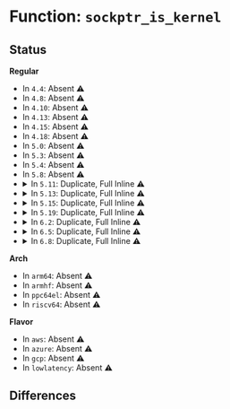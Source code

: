 # Function: <code>sockptr_is_kernel</code>

## Status
<b>Regular</b>
<ul>
<li>
In <code>4.4</code>: Absent ⚠️
</li>
<li>
In <code>4.8</code>: Absent ⚠️
</li>
<li>
In <code>4.10</code>: Absent ⚠️
</li>
<li>
In <code>4.13</code>: Absent ⚠️
</li>
<li>
In <code>4.15</code>: Absent ⚠️
</li>
<li>
In <code>4.18</code>: Absent ⚠️
</li>
<li>
In <code>5.0</code>: Absent ⚠️
</li>
<li>
In <code>5.3</code>: Absent ⚠️
</li>
<li>
In <code>5.4</code>: Absent ⚠️
</li>
<li>
In <code>5.8</code>: Absent ⚠️
</li>
<li>
<details>
<summary>In <code>5.11</code>: Duplicate, Full Inline ⚠️</summary>

**Collision:** Static Duplication

**Inline:** Full

**Transformation:** False

**Instances:**

```
In net/core/sock.c (0)
Location: include/linux/sockptr.h:22
Inline: True
```
```
In net/core/filter.c (0)
Location: include/linux/sockptr.h:22
Inline: True
```
```
In net/netlink/af_netlink.c (0)
Location: include/linux/sockptr.h:22
Inline: True
```
```
In net/ipv4/ip_options.c (0)
Location: include/linux/sockptr.h:22
Inline: True
```
```
In net/ipv4/ip_sockglue.c (0)
Location: include/linux/sockptr.h:22
Inline: True
```
```
In net/ipv4/tcp.c (0)
Location: include/linux/sockptr.h:22
Inline: True
```
```
In net/ipv4/tcp_ipv4.c (0)
Location: include/linux/sockptr.h:22
Inline: True
```
```
In net/ipv4/raw.c (0)
Location: include/linux/sockptr.h:22
Inline: True
```
```
In net/ipv4/udp.c (0)
Location: include/linux/sockptr.h:22
Inline: True
```
```
In net/ipv4/ipmr.c (0)
Location: include/linux/sockptr.h:22
Inline: True
```
```
In net/xfrm/xfrm_state.c (0)
Location: include/linux/sockptr.h:22
Inline: True
```
```
In net/ipv6/ipv6_sockglue.c (0)
Location: include/linux/sockptr.h:22
Inline: True
```
```
In net/ipv6/raw.c (0)
Location: include/linux/sockptr.h:22
Inline: True
```
```
In net/ipv6/tcp_ipv6.c (0)
Location: include/linux/sockptr.h:22
Inline: True
```
```
In net/ipv6/ip6_flowlabel.c (0)
Location: include/linux/sockptr.h:22
Inline: True
```
```
In net/ipv6/ip6mr.c (0)
Location: include/linux/sockptr.h:22
Inline: True
```
```
In net/packet/af_packet.c (0)
Location: include/linux/sockptr.h:22
Inline: True
```
```
In net/xdp/xsk.c (0)
Location: include/linux/sockptr.h:22
Inline: True
```
</details>
</li>
<li>
<details>
<summary>In <code>5.13</code>: Duplicate, Full Inline ⚠️</summary>

**Collision:** Static Duplication

**Inline:** Full

**Transformation:** False

**Instances:**

```
In net/core/sock.c (0)
Location: include/linux/sockptr.h:22
Inline: True
```
```
In net/core/filter.c (0)
Location: include/linux/sockptr.h:22
Inline: True
```
```
In net/netlink/af_netlink.c (0)
Location: include/linux/sockptr.h:22
Inline: True
```
```
In net/ipv4/ip_options.c (0)
Location: include/linux/sockptr.h:22
Inline: True
```
```
In net/ipv4/ip_sockglue.c (0)
Location: include/linux/sockptr.h:22
Inline: True
```
```
In net/ipv4/tcp.c (0)
Location: include/linux/sockptr.h:22
Inline: True
```
```
In net/ipv4/tcp_ipv4.c (0)
Location: include/linux/sockptr.h:22
Inline: True
```
```
In net/ipv4/raw.c (0)
Location: include/linux/sockptr.h:22
Inline: True
```
```
In net/ipv4/udp.c (0)
Location: include/linux/sockptr.h:22
Inline: True
```
```
In net/ipv4/ipmr.c (0)
Location: include/linux/sockptr.h:22
Inline: True
```
```
In net/xfrm/xfrm_state.c (0)
Location: include/linux/sockptr.h:22
Inline: True
```
```
In net/ipv6/ipv6_sockglue.c (0)
Location: include/linux/sockptr.h:22
Inline: True
```
```
In net/ipv6/raw.c (0)
Location: include/linux/sockptr.h:22
Inline: True
```
```
In net/ipv6/tcp_ipv6.c (0)
Location: include/linux/sockptr.h:22
Inline: True
```
```
In net/ipv6/ip6_flowlabel.c (0)
Location: include/linux/sockptr.h:22
Inline: True
```
```
In net/ipv6/ip6mr.c (0)
Location: include/linux/sockptr.h:22
Inline: True
```
```
In net/packet/af_packet.c (0)
Location: include/linux/sockptr.h:22
Inline: True
```
```
In net/xdp/xsk.c (0)
Location: include/linux/sockptr.h:22
Inline: True
```
```
In net/mptcp/sockopt.c (0)
Location: include/linux/sockptr.h:22
Inline: True
```
</details>
</li>
<li>
<details>
<summary>In <code>5.15</code>: Duplicate, Full Inline ⚠️</summary>

**Collision:** Static Duplication

**Inline:** Full

**Transformation:** False

**Instances:**

```
In kernel/bpf/syscall.c (0)
Location: include/linux/sockptr.h:22
Inline: True
```
```
In kernel/bpf/verifier.c (0)
Location: include/linux/sockptr.h:22
Inline: True
```
```
In kernel/bpf/bpf_iter.c (0)
Location: include/linux/sockptr.h:22
Inline: True
```
```
In kernel/bpf/btf.c (0)
Location: include/linux/sockptr.h:22
Inline: True
```
```
In net/core/sock.c (0)
Location: include/linux/sockptr.h:22
Inline: True
```
```
In net/core/filter.c (0)
Location: include/linux/sockptr.h:22
Inline: True
```
```
In net/netlink/af_netlink.c (0)
Location: include/linux/sockptr.h:22
Inline: True
```
```
In net/ipv4/ip_options.c (0)
Location: include/linux/sockptr.h:22
Inline: True
```
```
In net/ipv4/ip_sockglue.c (0)
Location: include/linux/sockptr.h:22
Inline: True
```
```
In net/ipv4/tcp.c (0)
Location: include/linux/sockptr.h:22
Inline: True
```
```
In net/ipv4/tcp_ipv4.c (0)
Location: include/linux/sockptr.h:22
Inline: True
```
```
In net/ipv4/raw.c (0)
Location: include/linux/sockptr.h:22
Inline: True
```
```
In net/ipv4/udp.c (0)
Location: include/linux/sockptr.h:22
Inline: True
```
```
In net/ipv4/ipmr.c (0)
Location: include/linux/sockptr.h:22
Inline: True
```
```
In net/xfrm/xfrm_state.c (0)
Location: include/linux/sockptr.h:22
Inline: True
```
```
In net/ipv6/ipv6_sockglue.c (0)
Location: include/linux/sockptr.h:22
Inline: True
```
```
In net/ipv6/raw.c (0)
Location: include/linux/sockptr.h:22
Inline: True
```
```
In net/ipv6/tcp_ipv6.c (0)
Location: include/linux/sockptr.h:22
Inline: True
```
```
In net/ipv6/ip6_flowlabel.c (0)
Location: include/linux/sockptr.h:22
Inline: True
```
```
In net/ipv6/ip6mr.c (0)
Location: include/linux/sockptr.h:22
Inline: True
```
```
In net/packet/af_packet.c (0)
Location: include/linux/sockptr.h:22
Inline: True
```
```
In net/xdp/xsk.c (0)
Location: include/linux/sockptr.h:22
Inline: True
```
```
In net/mptcp/sockopt.c (0)
Location: include/linux/sockptr.h:22
Inline: True
```
</details>
</li>
<li>
<details>
<summary>In <code>5.19</code>: Duplicate, Full Inline ⚠️</summary>

**Collision:** Static Duplication

**Inline:** Full

**Transformation:** False

**Instances:**

```
In kernel/bpf/verifier.c (0)
Location: include/linux/sockptr.h:22
Inline: True
```
```
In net/core/sock.c (0)
Location: include/linux/sockptr.h:22
Inline: True
```
```
In net/core/filter.c (0)
Location: include/linux/sockptr.h:22
Inline: True
```
```
In net/netlink/af_netlink.c (0)
Location: include/linux/sockptr.h:22
Inline: True
```
```
In net/ipv4/ip_options.c (0)
Location: include/linux/sockptr.h:22
Inline: True
```
```
In net/ipv4/ip_sockglue.c (0)
Location: include/linux/sockptr.h:22
Inline: True
```
```
In net/ipv4/tcp.c (0)
Location: include/linux/sockptr.h:22
Inline: True
```
```
In net/ipv4/tcp_ipv4.c (0)
Location: include/linux/sockptr.h:22
Inline: True
```
```
In net/ipv4/raw.c (0)
Location: include/linux/sockptr.h:22
Inline: True
```
```
In net/ipv4/udp.c (0)
Location: include/linux/sockptr.h:22
Inline: True
```
```
In net/ipv4/ipmr.c (0)
Location: include/linux/sockptr.h:22
Inline: True
```
```
In net/xfrm/xfrm_state.c (0)
Location: include/linux/sockptr.h:22
Inline: True
```
```
In net/ipv6/ipv6_sockglue.c (0)
Location: include/linux/sockptr.h:22
Inline: True
```
```
In net/ipv6/raw.c (0)
Location: include/linux/sockptr.h:22
Inline: True
```
```
In net/ipv6/tcp_ipv6.c (0)
Location: include/linux/sockptr.h:22
Inline: True
```
```
In net/ipv6/ip6_flowlabel.c (0)
Location: include/linux/sockptr.h:22
Inline: True
```
```
In net/ipv6/ip6mr.c (0)
Location: include/linux/sockptr.h:22
Inline: True
```
```
In net/packet/af_packet.c (0)
Location: include/linux/sockptr.h:22
Inline: True
```
```
In net/xdp/xsk.c (0)
Location: include/linux/sockptr.h:22
Inline: True
```
```
In net/mptcp/sockopt.c (0)
Location: include/linux/sockptr.h:22
Inline: True
```
```
In net/mctp/af_mctp.c (0)
Location: include/linux/sockptr.h:22
Inline: True
```
</details>
</li>
<li>
<details>
<summary>In <code>6.2</code>: Duplicate, Full Inline ⚠️</summary>

**Collision:** Static Duplication

**Inline:** Full

**Transformation:** False

**Instances:**

```
In kernel/bpf/verifier.c (0)
Location: include/linux/sockptr.h:22
Inline: True
```
```
In security/selinux/hooks.c (0)
Location: include/linux/sockptr.h:22
Inline: True
```
```
In security/smack/smack_lsm.c (0)
Location: include/linux/sockptr.h:22
Inline: True
```
```
In security/apparmor/lsm.c (0)
Location: include/linux/sockptr.h:22
Inline: True
```
```
In net/core/sock.c (0)
Location: include/linux/sockptr.h:22
Inline: True
```
```
In net/core/filter.c (0)
Location: include/linux/sockptr.h:22
Inline: True
```
```
In net/netlink/af_netlink.c (0)
Location: include/linux/sockptr.h:22
Inline: True
```
```
In net/ipv4/ip_options.c (0)
Location: include/linux/sockptr.h:22
Inline: True
```
```
In net/ipv4/ip_sockglue.c (0)
Location: include/linux/sockptr.h:22
Inline: True
```
```
In net/ipv4/tcp.c (0)
Location: include/linux/sockptr.h:22
Inline: True
```
```
In net/ipv4/tcp_ipv4.c (0)
Location: include/linux/sockptr.h:22
Inline: True
```
```
In net/ipv4/raw.c (0)
Location: include/linux/sockptr.h:22
Inline: True
```
```
In net/ipv4/udp.c (0)
Location: include/linux/sockptr.h:22
Inline: True
```
```
In net/ipv4/igmp.c (0)
Location: include/linux/sockptr.h:22
Inline: True
```
```
In net/ipv4/ipmr.c (0)
Location: include/linux/sockptr.h:22
Inline: True
```
```
In net/xfrm/xfrm_state.c (0)
Location: include/linux/sockptr.h:22
Inline: True
```
```
In net/ipv6/ipv6_sockglue.c (0)
Location: include/linux/sockptr.h:22
Inline: True
```
```
In net/ipv6/raw.c (0)
Location: include/linux/sockptr.h:22
Inline: True
```
```
In net/ipv6/mcast.c (0)
Location: include/linux/sockptr.h:22
Inline: True
```
```
In net/ipv6/tcp_ipv6.c (0)
Location: include/linux/sockptr.h:22
Inline: True
```
```
In net/ipv6/ip6_flowlabel.c (0)
Location: include/linux/sockptr.h:22
Inline: True
```
```
In net/ipv6/ip6mr.c (0)
Location: include/linux/sockptr.h:22
Inline: True
```
```
In net/packet/af_packet.c (0)
Location: include/linux/sockptr.h:22
Inline: True
```
```
In net/xdp/xsk.c (0)
Location: include/linux/sockptr.h:22
Inline: True
```
```
In net/mptcp/sockopt.c (0)
Location: include/linux/sockptr.h:22
Inline: True
```
```
In net/mctp/af_mctp.c (0)
Location: include/linux/sockptr.h:22
Inline: True
```
</details>
</li>
<li>
<details>
<summary>In <code>6.5</code>: Duplicate, Full Inline ⚠️</summary>

**Collision:** Static Duplication

**Inline:** Full

**Transformation:** False

**Instances:**

```
In kernel/bpf/verifier.c (0)
Location: include/linux/sockptr.h:22
Inline: True
```
```
In kernel/bpf/btf.c (0)
Location: include/linux/sockptr.h:22
Inline: True
```
```
In security/selinux/hooks.c (0)
Location: include/linux/sockptr.h:22
Inline: True
```
```
In security/smack/smack_lsm.c (0)
Location: include/linux/sockptr.h:22
Inline: True
```
```
In security/apparmor/lsm.c (0)
Location: include/linux/sockptr.h:22
Inline: True
```
```
In net/core/sock.c (0)
Location: include/linux/sockptr.h:22
Inline: True
```
```
In net/core/filter.c (0)
Location: include/linux/sockptr.h:22
Inline: True
```
```
In net/netlink/af_netlink.c (0)
Location: include/linux/sockptr.h:22
Inline: True
```
```
In net/ipv4/ip_options.c (0)
Location: include/linux/sockptr.h:22
Inline: True
```
```
In net/ipv4/ip_sockglue.c (0)
Location: include/linux/sockptr.h:22
Inline: True
```
```
In net/ipv4/tcp.c (0)
Location: include/linux/sockptr.h:22
Inline: True
```
```
In net/ipv4/tcp_ipv4.c (0)
Location: include/linux/sockptr.h:22
Inline: True
```
```
In net/ipv4/raw.c (0)
Location: include/linux/sockptr.h:22
Inline: True
```
```
In net/ipv4/udp.c (0)
Location: include/linux/sockptr.h:22
Inline: True
```
```
In net/ipv4/igmp.c (0)
Location: include/linux/sockptr.h:22
Inline: True
```
```
In net/ipv4/ipmr.c (0)
Location: include/linux/sockptr.h:22
Inline: True
```
```
In net/xfrm/xfrm_state.c (0)
Location: include/linux/sockptr.h:22
Inline: True
```
```
In net/ipv6/ipv6_sockglue.c (0)
Location: include/linux/sockptr.h:22
Inline: True
```
```
In net/ipv6/raw.c (0)
Location: include/linux/sockptr.h:22
Inline: True
```
```
In net/ipv6/mcast.c (0)
Location: include/linux/sockptr.h:22
Inline: True
```
```
In net/ipv6/tcp_ipv6.c (0)
Location: include/linux/sockptr.h:22
Inline: True
```
```
In net/ipv6/ip6_flowlabel.c (0)
Location: include/linux/sockptr.h:22
Inline: True
```
```
In net/ipv6/ip6mr.c (0)
Location: include/linux/sockptr.h:22
Inline: True
```
```
In net/packet/af_packet.c (0)
Location: include/linux/sockptr.h:22
Inline: True
```
```
In net/xdp/xsk.c (0)
Location: include/linux/sockptr.h:22
Inline: True
```
```
In net/mptcp/sockopt.c (0)
Location: include/linux/sockptr.h:22
Inline: True
```
```
In net/mctp/af_mctp.c (0)
Location: include/linux/sockptr.h:22
Inline: True
```
</details>
</li>
<li>
<details>
<summary>In <code>6.8</code>: Duplicate, Full Inline ⚠️</summary>

**Collision:** Static Duplication

**Inline:** Full

**Transformation:** False

**Instances:**

```
In kernel/bpf/verifier.c (0)
Location: include/linux/sockptr.h:22
Inline: True
```
```
In kernel/bpf/btf.c (0)
Location: include/linux/sockptr.h:22
Inline: True
```
```
In kernel/bpf/cgroup.c (0)
Location: include/linux/sockptr.h:22
Inline: True
```
```
In security/selinux/hooks.c (0)
Location: include/linux/sockptr.h:22
Inline: True
```
```
In security/smack/smack_lsm.c (0)
Location: include/linux/sockptr.h:22
Inline: True
```
```
In security/apparmor/lsm.c (0)
Location: include/linux/sockptr.h:22
Inline: True
```
```
In net/socket.c (0)
Location: include/linux/sockptr.h:22
Inline: True
```
```
In net/core/sock.c (0)
Location: include/linux/sockptr.h:22
Inline: True
```
```
In net/core/filter.c (0)
Location: include/linux/sockptr.h:22
Inline: True
```
```
In net/netlink/af_netlink.c (0)
Location: include/linux/sockptr.h:22
Inline: True
```
```
In net/ipv4/ip_options.c (0)
Location: include/linux/sockptr.h:22
Inline: True
```
```
In net/ipv4/ip_sockglue.c (0)
Location: include/linux/sockptr.h:22
Inline: True
```
```
In net/ipv4/tcp.c (0)
Location: include/linux/sockptr.h:22
Inline: True
```
```
In net/ipv4/tcp_ipv4.c (0)
Location: include/linux/sockptr.h:22
Inline: True
```
```
In net/ipv4/raw.c (0)
Location: include/linux/sockptr.h:22
Inline: True
```
```
In net/ipv4/udp.c (0)
Location: include/linux/sockptr.h:22
Inline: True
```
```
In net/ipv4/igmp.c (0)
Location: include/linux/sockptr.h:22
Inline: True
```
```
In net/ipv4/ipmr.c (0)
Location: include/linux/sockptr.h:22
Inline: True
```
```
In net/ipv4/tcp_ao.c (0)
Location: include/linux/sockptr.h:22
Inline: True
```
```
In net/xfrm/xfrm_state.c (0)
Location: include/linux/sockptr.h:22
Inline: True
```
```
In net/ipv6/ipv6_sockglue.c (0)
Location: include/linux/sockptr.h:22
Inline: True
```
```
In net/ipv6/raw.c (0)
Location: include/linux/sockptr.h:22
Inline: True
```
```
In net/ipv6/mcast.c (0)
Location: include/linux/sockptr.h:22
Inline: True
```
```
In net/ipv6/tcp_ipv6.c (0)
Location: include/linux/sockptr.h:22
Inline: True
```
```
In net/ipv6/ip6_flowlabel.c (0)
Location: include/linux/sockptr.h:22
Inline: True
```
```
In net/ipv6/ip6mr.c (0)
Location: include/linux/sockptr.h:22
Inline: True
```
```
In net/packet/af_packet.c (0)
Location: include/linux/sockptr.h:22
Inline: True
```
```
In net/xdp/xsk.c (0)
Location: include/linux/sockptr.h:22
Inline: True
```
```
In net/mptcp/sockopt.c (0)
Location: include/linux/sockptr.h:22
Inline: True
```
```
In net/mctp/af_mctp.c (0)
Location: include/linux/sockptr.h:22
Inline: True
```
</details>
</li>
</ul>
<b>Arch</b>
<ul>
<li>
In <code>arm64</code>: Absent ⚠️
</li>
<li>
In <code>armhf</code>: Absent ⚠️
</li>
<li>
In <code>ppc64el</code>: Absent ⚠️
</li>
<li>
In <code>riscv64</code>: Absent ⚠️
</li>
</ul>
<b>Flavor</b>
<ul>
<li>
In <code>aws</code>: Absent ⚠️
</li>
<li>
In <code>azure</code>: Absent ⚠️
</li>
<li>
In <code>gcp</code>: Absent ⚠️
</li>
<li>
In <code>lowlatency</code>: Absent ⚠️
</li>
</ul>

## Differences
